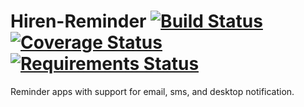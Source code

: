 # Hiren-Reminder [![Build Status](https://travis-ci.org/pyprism/Hiren-Reminder.svg?branch=master)](https://travis-ci.org/pyprism/Hiren-Reminder) [![Coverage Status](https://coveralls.io/repos/github/pyprism/Hiren-Reminder/badge.svg?branch=master)](https://coveralls.io/github/pyprism/Hiren-Reminder?branch=master) [![Requirements Status](https://requires.io/github/pyprism/Hiren-Reminder/requirements.svg?branch=master)](https://requires.io/github/pyprism/Hiren-Reminder/requirements/?branch=master)
Reminder apps with support for email, sms, and desktop notification.
